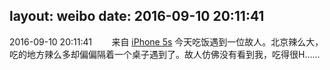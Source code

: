 layout: weibo
date: 2016-09-10 20:11:41
---
2016-09-10 20:11:41  &nbsp;&nbsp;&nbsp;&nbsp;&nbsp;&nbsp; 来自 <a href="sinaweibo://customweibosource" rel="nofollow">iPhone 5s</a>
今天吃饭遇到一位故人。北京辣么大，吃的地方辣么多却偏偏隔着一个桌子遇到了。故人仿佛没有看到我，吃得很H…… ​​​
